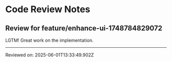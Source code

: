 # Code Review Notes

## Review for feature/enhance-ui-1748784829072

LGTM! Great work on the implementation.

---
Reviewed on: 2025-06-01T13:33:49.902Z